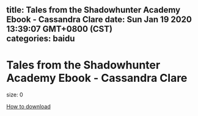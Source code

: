 
title: Tales from the Shadowhunter Academy Ebook - Cassandra Clare
date: Sun Jan 19 2020 13:39:07 GMT+0800 (CST)    
categories: baidu
---

# Tales from the Shadowhunter Academy Ebook - Cassandra Clare
size: 0
 
 

[How to download](https://bpcam.bemobtrk.com/go/2ceec3aa-1ca2-46d6-b9ff-aaa5c184517c?jno=5406)